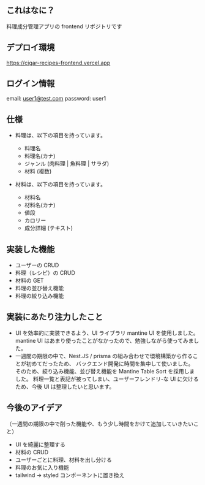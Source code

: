 ## これはなに？

料理成分管理アプリの frontend リポジトリです

## デプロイ環境

https://cigar-recipes-frontend.vercel.app

## ログイン情報

email: user1@test.com
password: user1

## 仕様

- 料理は、以下の項目を持っています。

  - 料理名
  - 料理名(カナ)
  - ジャンル (肉料理 | 魚料理 | サラダ)
  - 材料 (複数)

- 材料は、以下の項目を持っています。
  - 材料名
  - 材料名(カナ)
  - 値段
  - カロリー
  - 成分詳細 (テキスト)

## 実装した機能

- ユーザーの CRUD
- 料理（レシピ）の CRUD
- 材料の GET
- 料理の並び替え機能
- 料理の絞り込み機能

## 実装にあたり注力したこと

- UI を効率的に実装できるよう、UI ライブラリ mantine UI を使用しました。
  mantine UI はあまり使ったことがなかったので、勉強しながら使ってみました。
- 一週間の期限の中で、Nest.JS / prisma の組み合わせで環境構築から作ることが初めてだったため、
  バックエンド開発に時間を集中して使いました。
  そのため、絞り込み機能、並び替え機能を Mantine Table Sort を採用しました。
  料理一覧と表記が被ってしまい、ユーザーフレンドリ-な UI に欠けるため、今後 UI は整理したいと思います。

## 今後のアイデア

（一週間の期限の中で削った機能や、もう少し時間をかけて追加していきたいこと）

- UI を綺麗に整理する
- 材料の CRUD
- ユーザーごとに料理、材料を出し分ける
- 料理のお気に入り機能
- tailwind -> styled コンポーネントに置き換え
